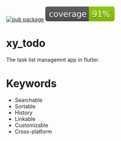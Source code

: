 [![pub package](https://img.shields.io/badge/pub-0.0.1+1-blueviolet.svg)](https://pub.dev/packages/flutter_coverage_badge)
![Coverage](https://raw.githubusercontent.com/nfsim/xy_todo/master/coverage_badge.svg?sanitize=true)

# xy_todo

The task list managemnt app in flutter.

# Keywords
* Searchable
* Sortable
* History
* Linkable
* Customizable
* Cross-platform